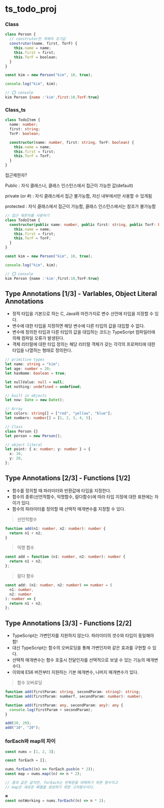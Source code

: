 # ts_todo_proj

### Class

```js
class Person {
  // construtor란 객체의 초기값
  construtor(name, first, TorF) {
    this.name = name;
    this.first = first;
    this.TorF = boolean;
  }
}

const kim = new Person("kim", 10, true);

console.log("kim", kim);

// ⭕️ console
kim Person {name :'kim',first:10,TorF:true}

```

### Class_ts

```ts
class TodoItem {
  name: number;
  first: string;
  TorF: boolean;

  constructor(name: number, first: string, TorF: boolean) {
    this.name = name;
    this.first = first;
    this.TorF = TorF;
  }
}
```

접근제한자?

Public : 자식 클래스나, 클래스 인스턴스에서 접근이 가능한 값(default)

private (or #) : 자식 클래스에서 접근 불가능함, 자신 내부에서만 사용할 수 있게됨

protected : 자식 클래스에서 접근이 가능함, 클래스 인스턴스에서는 참조가 불가능함

```ts
// 접근 제한자를 사용하기
class TodoItem {
  constructor(public name: number, public first: string, public TorF: boolean) {
    this.name = name;
    this.first = first;
    this.TorF = TorF;
  }
}

const kim = new Person("kim", 10, true);

console.log("kim", kim);

// ⭕️ console
kim Person {name :'kim',first:10,TorF:true}

```

## Type Annotations [1/3] - Varlables, Object Literal Annotations

- 정적 타입을 기본으로 하는 C, Java와 마찬가지로 변수 선언에 타입을 지정할 수 있다.
- 변수에 대한 타입을 지정하면 해당 변수에 다른 타입의 값을 대입할 수 없다.
- 변수에 정의한 타입과 다른 타입의 값을 대입하는 코드는 TypeScript 컴파일러에 의해 컴파일 오류가 발생된다.
- 객체 리터럴에 대한 타입 정의는 해당 리터럴 객체가 갖는 각각의 프로퍼티에 대한 타입을 나열하는 형태로 정의한다.

```ts
// primitive types
let name: string = "kim";
let age: number = 20;
let hasName: boolean = true;

let nullValue: null = null;
let nothing: undefined = undefined;

// built in objects
let now: Date = new Date();

// Array
let colors: string[] = ["red", "yellow", "blue"];
let numbers: number[] = [1, 2, 3, 4, 5];

// Class
class Person {}
let person = new Person();

// object literal
let point: { x: number; y: number } = {
  x: 10,
  y: 20,
};
```

## Type Annotations [2/3] - Functions [1/2]

- 함수를 정의할 때 파라미터와 반환값에 타입을 지정한다.
- 함수의 종류(선언적함수, 익명함수, 람다함수)에 따라 타입 지정에 대한 표현에는 차이가 있다.
- 함수의 파라미터를 정의할 때 선택적 매개변수를 지정할 수 있다.

> 선언적함수

```ts
function add(n1: number, n2: number): number {
  return n1 + n2;
}
```

> 익명 함수

```ts
const add = function (n1: number, n2: number): number {
  return n1 + n2;
};
```

> 람다 함수

```ts
const add: (n1: number, n2: number) => number = (
  n1: number,
  n2: number
): number => {
  return n1 + n2;
};
```

## Type Annotations [3/3] - Functions [2/2]

- TypeScript는 가변인자를 지원하지 않는다. 파라미터의 갯수와 타입이 동일해야 함!
- 대신 TypeScript는 함수의 오버로딩을 통해 가변인자와 같은 효과를 구현할 수 있다.
- 선택적 매개변수는 함수 호출시 전달인자를 선택적으로 보낼 수 있는 기능의 매개변수다.
- 이외에 ES6 버전부터 지원하는 기본 매개변수, 나머지 매개변수가 있다.

> 함수 오버로딩

```ts
function add(firstParam: string, secondParam: string): string;
function add(firstParam: numberf, secondParam: number): number;

function add(firstParam: any, secondParam: any): any {
  console.log(firstParam + secondParam);
}

add(10, 20);
add("10", "20");
```

### forEach와 map의 차이

```ts
const nums = [1, 2, 3];

const forEach = [];

nums.forEach((n) => forEach.push(n * 2));
const map = nums.map((n) => n * 2);

// 결과 값은 같지만, forEach는 반복문을 대체하기 위한 함수이고
// map은 새로운 배열을 생성하기 위한 고차함수이다.

❌
const notWorking = nums.forEach((n) => n * 2);

```
